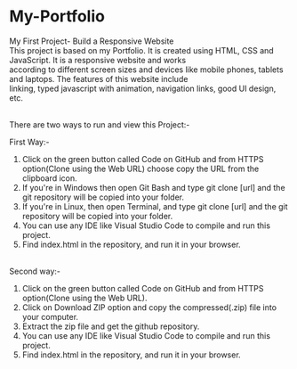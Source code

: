 # My-Portfolio
My First Project- Build a Responsive Website
<br> This project is based on my Portfolio. It is created using HTML, CSS and JavaScript. It is a responsive website and works <br>
according to different screen sizes and devices like mobile phones, tablets and laptops. The features of this website include <br>
linking, typed javascript with animation, navigation links, good UI design, etc. <br> <br>

There are two ways to run and view this Project:- <br>

First Way:- <br>
1) Click on the green button called Code on GitHub and from HTTPS option(Clone using the Web URL) choose copy the URL from the clipboard icon. <br>
2) If you're in Windows then open Git Bash and type git clone [url] and the git repository will be copied into your folder. <br>
3) If you're in Linux, then open Terminal, and type git clone [url] and the git repository will be copied into your folder. <br>
4) You can use any IDE like Visual Studio Code to compile and run this project. <br>
5) Find index.html in the repository, and run it in your browser. <br> <br>

Second way:-
1) Click on the green button called Code on GitHub and from HTTPS option(Clone using the Web URL). <br>
2) Click on Download ZIP option and copy the compressed(.zip) file into your computer.
3) Extract the zip file and get the github repository.
4) You can use any IDE like Visual Studio Code to compile and run this project. <br>
5) Find index.html in the repository, and run it in your browser. <br> <br>


